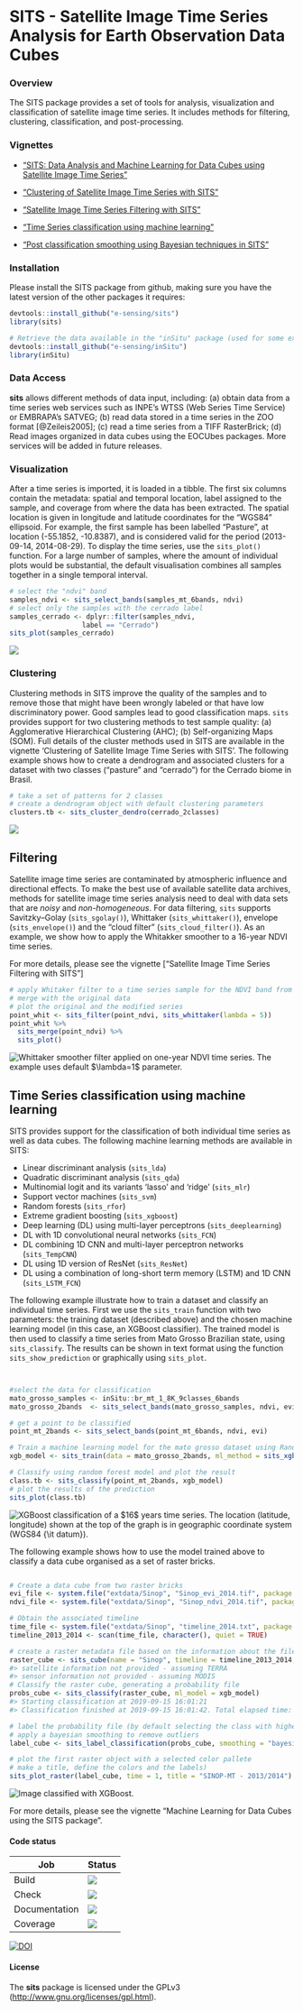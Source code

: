 SITS - Satellite Image Time Series Analysis for Earth Observation Data
Cubes
================

### Overview

The SITS package provides a set of tools for analysis, visualization and
classification of satellite image time series. It includes methods for
filtering, clustering, classification, and post-processing.

### Vignettes

  - [“SITS: Data Analysis and Machine Learning for Data Cubes using
    Satellite Image Time
    Series”](https://github.com/e-sensing/sits-docs/blob/master/vignettes/sits.pdf)

  - [“Clustering of Satellite Image Time Series with
    SITS”](https://github.com/e-sensing/sits-docs/blob/master/vignettes/clustering.pdf)

  - [“Satellite Image Time Series Filtering with
    SITS”](https://github.com/e-sensing/sits-docs/blob/master/vignettes/filtering.pdf)

  - [“Time Series classification using machine
    learning”](https://github.com/e-sensing/sits-docs/blob/master/vignettes/machine_learning.pdf)

  - [“Post classification smoothing using Bayesian techniques in
    SITS”](https://github.com/e-sensing/sits-docs/blob/master/vignettes/smoothing.pdf)

### Installation

Please install the SITS package from github, making sure you have the
latest version of the other packages it requires:

``` r
devtools::install_github("e-sensing/sits")
library(sits)

# Retrieve the data available in the "inSitu" package (used for some examples)
devtools::install_github("e-sensing/inSitu")
library(inSitu)
```

### Data Access

**sits** allows different methods of data input, including: (a) obtain
data from a time series web services such as INPE’s WTSS (Web Series
Time Service) or EMBRAPA’s SATVEG; (b) read data stored in a time series
in the ZOO format \[@Zeileis2005\]; (c) read a time series from a TIFF
RasterBrick; (d) Read images organized in data cubes using the EOCUbes
packages. More services will be added in future releases.

### Visualization

After a time series is imported, it is loaded in a tibble. The first six
columns contain the metadata: spatial and temporal location, label
assigned to the sample, and coverage from where the data has been
extracted. The spatial location is given in longitude and latitude
coordinates for the “WGS84” ellipsoid. For example, the first sample has
been labelled “Pasture”, at location (-55.1852, -10.8387), and is
considered valid for the period (2013-09-14, 2014-08-29). To display the
time series, use the `sits_plot()` function. For a large number of
samples, where the amount of individual plots would be substantial, the
default visualisation combines all samples together in a single temporal
interval.

``` r
# select the "ndvi" band
samples_ndvi <- sits_select_bands(samples_mt_6bands, ndvi)
# select only the samples with the cerrado label
samples_cerrado <- dplyr::filter(samples_ndvi, 
                  label == "Cerrado")
sits_plot(samples_cerrado)
```

<img src="man/figures/README-cerrado-15-1.png" style="display: block; margin: auto;" />

### Clustering

Clustering methods in SITS improve the quality of the samples and to
remove those that might have been wrongly labeled or that have low
discriminatory power. Good samples lead to good classification maps.
`sits` provides support for two clustering methods to test sample
quality: (a) Agglomerative Hierarchical Clustering (AHC); (b)
Self-organizing Maps (SOM). Full details of the cluster methods used in
SITS are available in the vignette ‘Clustering of Satellite Image Time
Series with SITS’. The following example shows how to create a
dendrogram and associated clusters for a dataset with two classes
(“pasture” and “cerrado”) for the Cerrado biome in Brasil.

``` r
# take a set of patterns for 2 classes
# create a dendrogram object with default clustering parameters
clusters.tb <- sits_cluster_dendro(cerrado_2classes)
```

<img src="man/figures/README-dendrogram-1.png" style="display: block; margin: auto;" />

## Filtering

Satellite image time series are contaminated by atmospheric influence
and directional effects. To make the best use of available satellite
data archives, methods for satellite image time series analysis need to
deal with data sets that are *noisy* and *non-homogeneous*. For data
filtering, `sits` supports Savitzky–Golay (`sits_sgolay()`), Whittaker
(`sits_whittaker()`), envelope (`sits_envelope()`) and the “cloud
filter” (`sits_cloud_filter()`). As an example, we show how to apply
the Whitakker smoother to a 16-year NDVI time series.

For more details, please see the vignette \[“Satellite Image Time Series
Filtering with
SITS”\]

``` r
# apply Whitaker filter to a time series sample for the NDVI band from 2000 to 2016
# merge with the original data
# plot the original and the modified series
point_whit <- sits_filter(point_ndvi, sits_whittaker(lambda = 5))
point_whit %>% 
  sits_merge(point_ndvi) %>% 
  sits_plot()
```

<img src="man/figures/README-unnamed-chunk-4-1.png" title="Whittaker smoother filter applied on one-year NDVI time series. The example uses default $\lambda=1$ parameter." alt="Whittaker smoother filter applied on one-year NDVI time series. The example uses default $\lambda=1$ parameter." style="display: block; margin: auto;" />

## Time Series classification using machine learning

SITS provides support for the classification of both individual time
series as well as data cubes. The following machine learning methods are
available in SITS:

  - Linear discriminant analysis (`sits_lda`)
  - Quadratic discriminant analysis (`sits_qda`)
  - Multinomial logit and its variants ‘lasso’ and ‘ridge’ (`sits_mlr`)
  - Support vector machines (`sits_svm`)
  - Random forests (`sits_rfor`)
  - Extreme gradient boosting (`sits_xgboost`)
  - Deep learning (DL) using multi-layer perceptrons
    (`sits_deeplearning`)
  - DL with 1D convolutional neural networks (`sits_FCN`)
  - DL combining 1D CNN and multi-layer perceptron networks
    (`sits_TempCNN`)
  - DL using 1D version of ResNet (`sits_ResNet`)
  - DL using a combination of long-short term memory (LSTM) and 1D CNN
    (`sits_LSTM_FCN`)

The following example illustrate how to train a dataset and classify an
individual time series. First we use the `sits_train` function with two
parameters: the training dataset (described above) and the chosen
machine learning model (in this case, an XGBoost classifier). The
trained model is then used to classify a time series from Mato Grosso
Brazilian state, using `sits_classify`. The results can be shown in text
format using the function `sits_show_prediction` or graphically using
`sits_plot`.

``` r


#select the data for classification
mato_grosso_samples <- inSitu::br_mt_1_8K_9classes_6bands
mato_grosso_2bands  <- sits_select_bands(mato_grosso_samples, ndvi, evi)

# get a point to be classified
point_mt_2bands <- sits_select_bands(point_mt_6bands, ndvi, evi)

# Train a machine learning model for the mato grosso dataset using Random Forest
xgb_model <- sits_train(data = mato_grosso_2bands, ml_method = sits_xgboost())

# Classify using random forest model and plot the result
class.tb <- sits_classify(point_mt_2bands, xgb_model)
# plot the results of the prediction
sits_plot(class.tb)
```

<img src="man/figures/README-unnamed-chunk-5-1.png" title="XGBoost classification of a $16$ years time series. The location (latitude, longitude) shown at the top of the graph is in geographic coordinate system (WGS84 {\it datum})." alt="XGBoost classification of a $16$ years time series. The location (latitude, longitude) shown at the top of the graph is in geographic coordinate system (WGS84 {\it datum})." style="display: block; margin: auto;" />

The following example shows how to use the model trained above to
classify a data cube organised as a set of raster bricks.

``` r

# Create a data cube from two raster bricks
evi_file <- system.file("extdata/Sinop", "Sinop_evi_2014.tif", package = "inSitu")
ndvi_file <- system.file("extdata/Sinop", "Sinop_ndvi_2014.tif", package = "inSitu")

# Obtain the associated timeline
time_file <- system.file("extdata/Sinop", "timeline_2014.txt", package = "inSitu")
timeline_2013_2014 <- scan(time_file, character(), quiet = TRUE)

# create a raster metadata file based on the information about the files
raster_cube <- sits_cube(name = "Sinop", timeline = timeline_2013_2014, bands = c("ndvi", "evi"), files = c(ndvi_file, evi_file))
#> satellite information not provided - assuming TERRA
#> sensor information not provided - assuming MODIS
# Classify the raster cube, generating a probability file
probs_cube <- sits_classify(raster_cube, ml_model = xgb_model)
#> Starting classification at 2019-09-15 16:01:21
#> Classification finished at 2019-09-15 16:01:42. Total elapsed time: 0.3 minute(s).

# label the probability file (by default selecting the class with higher probability)
# apply a bayesian smoothing to remove outliers
label_cube <- sits_label_classification(probs_cube, smoothing = "bayesian")

# plot the first raster object with a selected color pallete
# make a title, define the colors and the labels)
sits_plot_raster(label_cube, time = 1, title = "SINOP-MT - 2013/2014")
```

<img src="man/figures/README-unnamed-chunk-6-1.png" title="Image classified with XGBoost." alt="Image classified with XGBoost." style="display: block; margin: auto;" />

For more details, please see the vignette “Machine Learning for Data
Cubes using the SITS
package”.

#### Code status

| Job           | Status                                                                                                                                                                                      |
| ------------- | ------------------------------------------------------------------------------------------------------------------------------------------------------------------------------------------- |
| Build         | [<img src="http://www.dpi.inpe.br/jenkins/buildStatus/icon?job=sits-build-ubuntu-16.04">](http://www.dpi.inpe.br/jenkins/job/sits-build-ubuntu-16.04/lastBuild/consoleFull)                 |
| Check         | [<img src="http://www.dpi.inpe.br/jenkins/buildStatus/icon?job=sits-check-ubuntu-16.04">](http://www.dpi.inpe.br/jenkins/job/sits-check-ubuntu-16.04/lastBuild/consoleFull)                 |
| Documentation | [<img src="http://www.dpi.inpe.br/jenkins/buildStatus/icon?job=sits-documentation-ubuntu-16.04">](http://www.dpi.inpe.br/jenkins/job/sits-documentation-ubuntu-16.04/lastBuild/consoleFull) |
| Coverage      | [<img src="http://codecov.io/github/e-sensing/sits/coverage.svg?branch=master">](https://codecov.io/github/e-sensing/sits?branch=master)                                                    |

[![DOI](https://zenodo.org/badge/98539507.svg)](https://zenodo.org/badge/latestdoi/98539507)

#### License

The **sits** package is licensed under the GPLv3
(<http://www.gnu.org/licenses/gpl.html>).
